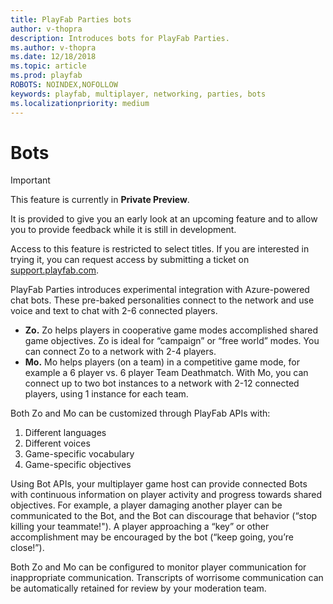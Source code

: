 ```yaml
---
title: PlayFab Parties bots
author: v-thopra
description: Introduces bots for PlayFab Parties.
ms.author: v-thopra
ms.date: 12/18/2018
ms.topic: article
ms.prod: playfab
ROBOTS: NOINDEX,NOFOLLOW
keywords: playfab, multiplayer, networking, parties, bots
ms.localizationpriority: medium
---
```


# Bots

> [!IMPORTANT]
> This feature is currently in **Private Preview**.  
>
> It is provided to give you an early look at an upcoming feature and to allow you to provide feedback while it is still in development.  
>
> Access to this feature is restricted to select titles. If you are interested in trying it, you can request access by submitting a ticket on [support.playfab.com](https://support.playfab.com/hc/en-us/requests/new).

PlayFab Parties introduces experimental integration with Azure-powered chat bots. These pre-baked personalities connect to the network and use voice and text to chat with 2-6 connected players.

- **Zo.** Zo helps players in cooperative game modes accomplished shared game objectives. Zo is ideal for “campaign” or “free world” modes. You can connect Zo to a network with 2-4 players.
- **Mo.** Mo helps players (on a team) in a competitive game mode, for example a 6 player vs. 6 player Team Deathmatch. With Mo, you can connect up to two bot instances to a network with 2-12 connected players, using 1 instance for each team.

Both Zo and Mo can be customized through PlayFab APIs with:

1. Different languages
2. Different voices 
3. Game-specific vocabulary
4. Game-specific objectives

Using Bot APIs, your multiplayer game host can provide connected Bots with continuous information on player activity and progress towards shared objectives. For example, a player damaging another player can be communicated to the Bot, and the Bot can discourage that behavior (“stop killing your teammate!"). A player approaching a “key” or other accomplishment may be encouraged by the bot (“keep going, you’re close!”).

Both Zo and Mo can be configured to monitor player communication for inappropriate communication. Transcripts of worrisome communication can be automatically retained for review by your moderation team.
